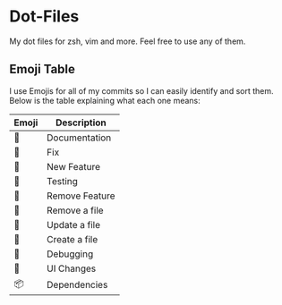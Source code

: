 # Dot-Files

My dot files for zsh, vim and more. Feel free to use any of them.

## Emoji Table

I use Emojis for all of my commits so I can easily identify and sort them. Below is the table explaining what each one means:

| Emoji | Description    |
| ----- | -------------- |
| 📄    | Documentation  |
| 🔧    | Fix            |
| 🚀    | New Feature    |
| 🧪    | Testing        |
| 🙁    | Remove Feature |
| 🍎    | Remove a file  |
| 🍊    | Update a file  |
| 🍏    | Create a file  |
| 🐛    | Debugging      |
| 🎨    | UI Changes     |
| 📦    | Dependencies   |
